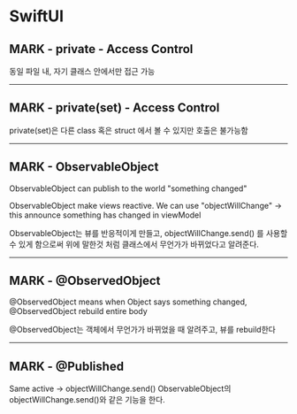 # SwiftUI

## MARK - private - Access Control
동일 파일 내, 자기 클래스 안에서만 접근 가능

---

## MARK - private(set) - Access Control
private(set)은 다른 class 혹은 struct 에서 볼 수 있지만 호출은 불가능함

---

 ## MARK - ObservableObject
 ObservableObject can publish to the world "something changed"

 ObservableObject make views reactive. We can use "objectWillChange" -> this announce something has changed in viewModel

 ObservableObject는 뷰를 반응적이게 만들고, objectWillChange.send() 를 사용할 수 있게 함으로써 위에 말한것 처럼 클래스에서 무언가가 바뀌었다고 알려준다.

---

## MARK - @ObservedObject
@ObservedObject means when Object says something changed, @ObservedObject rebuild entire body

@ObservedObject는 객체에서 무언가가 바뀌었을 때 알려주고, 뷰를 rebuild한다

---

 ## MARK - @Published
 Same active -> objectWillChange.send()
 ObservableObject의 objectWillChange.send()와 같은 기능을 한다.